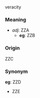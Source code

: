 veracity
### Meaning
+ _adj_: ZZA
    + __eg__: ZZB

### Origin

ZZC

### Synonym

__eg__: ZZD

+ ZZE


